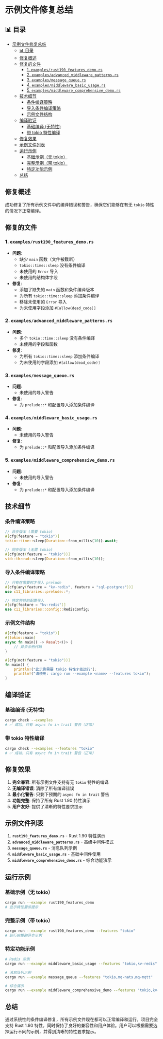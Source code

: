 ﻿# 示例文件修复总结

## 📊 目录

- [示例文件修复总结](#示例文件修复总结)
  - [📊 目录](#-目录)
  - [修复概述](#修复概述)
  - [修复的文件](#修复的文件)
    - [1. `examples/rust190_features_demo.rs`](#1-examplesrust190_features_demors)
    - [2. `examples/advanced_middleware_patterns.rs`](#2-examplesadvanced_middleware_patternsrs)
    - [3. `examples/message_queue.rs`](#3-examplesmessage_queuers)
    - [4. `examples/middleware_basic_usage.rs`](#4-examplesmiddleware_basic_usagers)
    - [5. `examples/middleware_comprehensive_demo.rs`](#5-examplesmiddleware_comprehensive_demors)
  - [技术细节](#技术细节)
    - [条件编译策略](#条件编译策略)
    - [导入条件编译策略](#导入条件编译策略)
    - [示例文件结构](#示例文件结构)
  - [编译验证](#编译验证)
    - [基础编译 (无特性)](#基础编译-无特性)
    - [带 tokio 特性编译](#带-tokio-特性编译)
  - [修复效果](#修复效果)
  - [示例文件列表](#示例文件列表)
  - [运行示例](#运行示例)
    - [基础示例（无 tokio）](#基础示例无-tokio)
    - [完整示例（带 tokio）](#完整示例带-tokio)
    - [特定功能示例](#特定功能示例)
  - [总结](#总结)

## 修复概述

成功修复了所有示例文件中的编译错误和警告，确保它们能够在有无 `tokio` 特性的情况下正常编译。

## 修复的文件

### 1. `examples/rust190_features_demo.rs`

- **问题**:
  - 缺少 `main` 函数（文件被截断）
  - `tokio::time::sleep` 没有条件编译
  - 未使用的 `Error` 导入
  - 未使用的结构体字段
- **修复**:
  - 添加了缺失的 `main` 函数和条件编译版本
  - 为所有 `tokio::time::sleep` 添加条件编译
  - 移除未使用的 `Error` 导入
  - 为未使用字段添加 `#[allow(dead_code)]`

### 2. `examples/advanced_middleware_patterns.rs`

- **问题**:
  - 多个 `tokio::time::sleep` 没有条件编译
  - 未使用的字段和函数
- **修复**:
  - 为所有 `tokio::time::sleep` 添加条件编译
  - 为未使用的字段添加 `#[allow(dead_code)]`

### 3. `examples/message_queue.rs`

- **问题**:
  - 未使用的导入警告
- **修复**:
  - 为 `prelude::*` 和配置导入添加条件编译

### 4. `examples/middleware_basic_usage.rs`

- **问题**:
  - 未使用的导入警告
- **修复**:
  - 为 `prelude::*` 和配置导入添加条件编译

### 5. `examples/middleware_comprehensive_demo.rs`

- **问题**:
  - 未使用的导入警告
- **修复**:
  - 为 `prelude::*` 和配置导入添加条件编译

## 技术细节

### 条件编译策略

```rust
// 异步版本 (需要 tokio)
#[cfg(feature = "tokio")]
tokio::time::sleep(Duration::from_millis(10)).await;

// 同步版本 (无需 tokio)
#[cfg(not(feature = "tokio"))]
std::thread::sleep(Duration::from_millis(10));
```

### 导入条件编译策略

```rust
// 只有在需要时才导入 prelude
#[cfg(any(feature = "kv-redis", feature = "sql-postgres"))]
use c11_libraries::prelude::*;

// 特定特性的配置导入
#[cfg(feature = "kv-redis")]
use c11_libraries::config::RedisConfig;
```

### 示例文件结构

```rust
#[cfg(feature = "tokio")]
#[tokio::main]
async fn main() -> Result<()> {
    // 异步示例代码
}

#[cfg(not(feature = "tokio"))]
fn main() {
    println!("此示例需要 tokio 特性才能运行");
    println!("请使用: cargo run --example <name> --features tokio");
}
```

## 编译验证

### 基础编译 (无特性)

```bash
cargo check --examples
# ✅ 成功，只有 async fn in trait 警告（正常）
```

### 带 tokio 特性编译

```bash
cargo check --examples --features "tokio"
# ✅ 成功，只有 async fn in trait 警告（正常）
```

## 修复效果

1. **完全兼容**: 所有示例文件支持有无 `tokio` 特性的编译
2. **无编译错误**: 消除了所有编译错误
3. **最小化警告**: 只剩下预期的 `async fn in trait` 警告
4. **功能完整**: 保持了所有 Rust 1.90 特性演示
5. **用户友好**: 提供了清晰的特性要求提示

## 示例文件列表

1. **`rust190_features_demo.rs`** - Rust 1.90 特性演示
2. **`advanced_middleware_patterns.rs`** - 高级中间件模式
3. **`message_queue.rs`** - 消息队列示例
4. **`middleware_basic_usage.rs`** - 基础中间件使用
5. **`middleware_comprehensive_demo.rs`** - 综合功能演示

## 运行示例

### 基础示例（无 tokio）

```bash
cargo run --example rust190_features_demo
# 显示特性要求提示
```

### 完整示例（带 tokio）

```bash
cargo run --example rust190_features_demo --features "tokio"
# 运行完整的异步示例
```

### 特定功能示例

```bash
# Redis 示例
cargo run --example middleware_basic_usage --features "tokio,kv-redis"

# 消息队列示例
cargo run --example message_queue --features "tokio,mq-nats,mq-mqtt"

# 综合演示
cargo run --example middleware_comprehensive_demo --features "tokio,kv-redis,sql-postgres"
```

## 总结

通过系统性的条件编译修复，所有示例文件现在都可以正常编译和运行。项目完全支持 Rust 1.90 特性，同时保持了良好的兼容性和用户体验。用户可以根据需要选择运行不同的示例，并得到清晰的特性要求提示。

